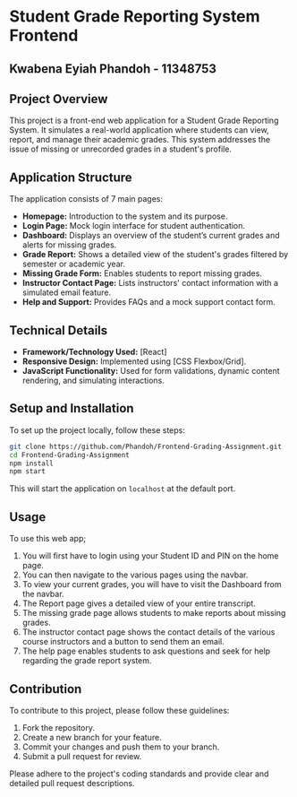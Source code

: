 # Student Grade Reporting System Frontend

## Kwabena Eyiah Phandoh - 11348753

## Project Overview

This project is a front-end web application for a Student Grade Reporting System. It simulates a real-world application where students can view, report, and manage their academic grades. This system addresses the issue of missing or unrecorded grades in a student's profile.

## Application Structure

The application consists of 7 main pages:

- **Homepage:** Introduction to the system and its purpose.
- **Login Page:** Mock login interface for student authentication.
- **Dashboard:** Displays an overview of the student’s current grades and alerts for missing grades.
- **Grade Report:** Shows a detailed view of the student's grades filtered by semester or academic year.
- **Missing Grade Form:** Enables students to report missing grades.
- **Instructor Contact Page:** Lists instructors' contact information with a simulated email feature.
- **Help and Support:** Provides FAQs and a mock support contact form.

## Technical Details

- **Framework/Technology Used:** [React]
- **Responsive Design:** Implemented using [CSS Flexbox/Grid].
- **JavaScript Functionality:** Used for form validations, dynamic content rendering, and simulating interactions.

## Setup and Installation

To set up the project locally, follow these steps:

```bash
git clone https://github.com/Phandoh/Frontend-Grading-Assignment.git
cd Frontend-Grading-Assignment
npm install
npm start
```

This will start the application on `localhost` at the default port.

## Usage

To use this web app;

1. You will first have to login using your Student ID and PIN on the home page.
2. You can then navigate to the various pages using the navbar.
3. To view your current grades, you will have to visit the Dashboard from the navbar.
4. The Report page gives a detailed view of your entire transcript.
5. The missing grade page allows students to make reports about missing grades.
6. The instructor contact page shows the contact details of the various course instructors and a button to send them an email.
7. The help page enables students to ask questions and seek for help regarding the grade report system. 


## Contribution

To contribute to this project, please follow these guidelines:

1. Fork the repository.
2. Create a new branch for your feature.
3. Commit your changes and push them to your branch.
4. Submit a pull request for review.

Please adhere to the project's coding standards and provide clear and detailed pull request descriptions.
